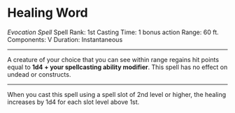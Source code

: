 # Healing Word
*Evocation Spell*
Spell Rank: 1st 
Casting Time: 1 bonus action
Range: 60 ft.
Components: V 
Duration: Instantaneous

---

A creature of your choice that you can see within range regains hit points equal to **1d4 + your spellcasting ability modifier**. This spell has no effect on undead or constructs.

---

When you cast this spell using a spell slot of 2nd level or higher, the healing increases by 1d4 for each slot level above 1st.